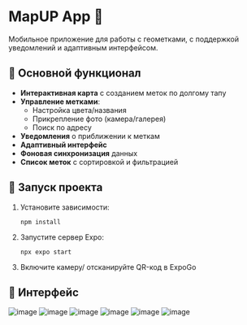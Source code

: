# MapUP App 📍

Мобильное приложение для работы с геометками, с поддержкой уведомлений и адаптивным интерфейсом.

## 🚀 Основной функционал
- **Интерактивная карта** с созданием меток по долгому тапу
- **Управление метками**:
  - Настройка цвета/названия
  - Прикрепление фото (камера/галерея)
  - Поиск по адресу
- **Уведомления** о приближении к меткам
- **Адаптивный интерфейс** 
- **Фоновая синхронизация** данных
- **Список меток** с сортировкой и фильтрацией

## 🚦 Запуск проекта

1. Установите зависимости:


    ```npm install```


2. Запустите сервер Expo:


    ```npx expo start```


3. Включите камеру/ отсканируйте QR-код в ExpoGo


## 🌟 Интерфейс

![image](https://github.com/user-attachments/assets/50d8bf62-1357-4139-84a9-1ae81f25ec73) ![image](https://github.com/user-attachments/assets/8341b398-3e71-4bdb-afaf-88b33f1dfaa8) ![image](https://github.com/user-attachments/assets/f61f45e2-2a87-4d7e-9c71-653d9b6c1b40) ![image](https://github.com/user-attachments/assets/b0e97700-2152-4a01-81f7-a72aa0a2643b) ![image](https://github.com/user-attachments/assets/e6ad362b-a943-4181-83b4-bdf3aa85a9ac) ![image](https://github.com/user-attachments/assets/23feaf86-a3ec-4b9e-a844-52595fa15420)

